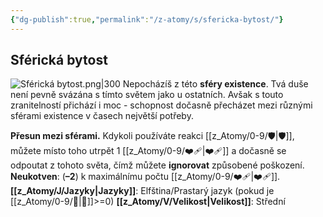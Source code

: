 ```yaml
---
{"dg-publish":true,"permalink":"/z-atomy/s/sfericka-bytost/"}
---
```


## Sférická bytost
![Sférická bytost.png|300](/img/user/z_img/Sf%C3%A9rick%C3%A1%20bytost.png)
Nepocházíš z této **sféry existence**. Tvá duše není pevně svázána s tímto světem jako u ostatních. Avšak s touto zranitelností přichází i moc - schopnost dočasně přecházet mezi různými sférami existence v časech největší potřeby.

**Přesun mezi sférami.** Kdykoli používáte reakci [[z_Atomy/0-9/🛡️\|🛡️]], můžete místo toho utrpět 1 [[z_Atomy/0-9/❤️‍🩹\|❤️‍🩹]] a dočasně se odpoutat z tohoto světa, čímž můžete **ignorovat** způsobené poškození.
**Neukotven**: (**–2**) k maximálnímu počtu [[z_Atomy/0-9/❤️‍🩹\|❤️‍🩹]].
**[[z_Atomy/J/Jazyky\|Jazyky]]**: Elfština/Prastarý jazyk (pokud je [[z_Atomy/0-9/📖\|📖]]>=0)
**[[z_Atomy/V/Velikost\|Velikost]]**: Střední
